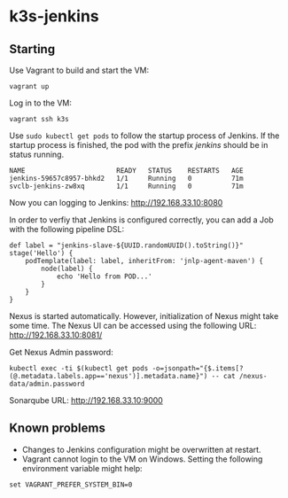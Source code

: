 # k3s-jenkins
## Starting
Use Vagrant to build and start the VM:
```
vagrant up
```
Log in to the VM:
```
vagrant ssh k3s
```
Use `sudo kubectl get pods` to follow the startup process of Jenkins. If the startup process is finished, the pod with the prefix _jenkins_ should be in status running.
```
NAME                       READY   STATUS    RESTARTS   AGE
jenkins-59657c8957-bhkd2   1/1     Running   0          71m
svclb-jenkins-zw8xq        1/1     Running   0          71m
```
Now you can logging to Jenkins: http://192.168.33.10:8080

In order to verfiy that Jenkins is configured correctly, you can add a Job with the following pipeline DSL:
```
def label = "jenkins-slave-${UUID.randomUUID().toString()}"
stage('Hello') {
    podTemplate(label: label, inheritFrom: 'jnlp-agent-maven') {
        node(label) {
            echo 'Hello from POD...'
        }
    }
}
```
Nexus is started automatically. However, initialization of Nexus might take some time. The Nexus UI can be accessed using the following URL:
http://192.168.33.10:8081/

Get Nexus Admin password:
```
kubectl exec -ti $(kubectl get pods -o=jsonpath="{$.items[?(@.metadata.labels.app=='nexus')].metadata.name}") -- cat /nexus-data/admin.password
```

Sonarqube URL: http://192.168.33.10:9000

## Known problems
* Changes to Jenkins configuration might be overwritten at restart.
* Vagrant cannot login to the VM on Windows. Setting the following environment variable might help:
```
set VAGRANT_PREFER_SYSTEM_BIN=0
```
